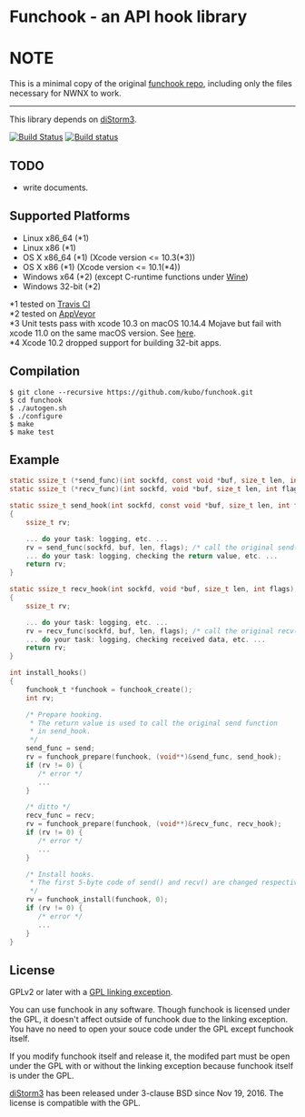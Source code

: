 Funchook - an API hook library
==============================

# NOTE
This is a minimal copy of the original [funchook repo](https://github.com/kubo/funchook), including only the files necessary for NWNX to work.

---

This library depends on [diStorm3][].

[![Build Status](https://travis-ci.org/kubo/funchook.svg?branch=master)](https://travis-ci.org/kubo/funchook) [![Build status](https://ci.appveyor.com/api/projects/status/molkbu0csbshbnmh/branch/master?svg=true)](https://ci.appveyor.com/project/kubo/funchook/branch/master)

TODO
----

* write documents.

Supported Platforms
-------------------

* Linux x86_64 (*1)
* Linux x86 (*1)
* OS X x86_64 (*1) (Xcode version <= 10.3(*3))
* OS X x86 (*1) (Xcode version <= 10.1(*4))
* Windows x64 (*2) (except C-runtime functions under [Wine][])
* Windows 32-bit (*2)

*1 tested on [Travis CI](https://travis-ci.org/kubo/funchook)  
*2 tested on [AppVeyor](https://ci.appveyor.com/project/kubo/funchook/branch/master)  
*3 Unit tests pass with xcode 10.3 on macOS 10.14.4 Mojave but fail with xcode 11.0 on the same macOS version. See [here](https://travis-ci.org/kubo/funchook/builds/601220026).  
*4 Xcode 10.2 dropped support for building 32-bit apps.

Compilation
-----------

```shell
$ git clone --recursive https://github.com/kubo/funchook.git
$ cd funchook
$ ./autogen.sh
$ ./configure
$ make
$ make test
```

Example
-------

```c
static ssize_t (*send_func)(int sockfd, const void *buf, size_t len, int flags);
static ssize_t (*recv_func)(int sockfd, void *buf, size_t len, int flags);

static ssize_t send_hook(int sockfd, const void *buf, size_t len, int flags);
{
    ssize_t rv;

    ... do your task: logging, etc. ...
    rv = send_func(sockfd, buf, len, flags); /* call the original send(). */
    ... do your task: logging, checking the return value, etc. ...
    return rv;
}

static ssize_t recv_hook(int sockfd, void *buf, size_t len, int flags);
{
    ssize_t rv;

    ... do your task: logging, etc. ...
    rv = recv_func(sockfd, buf, len, flags); /* call the original recv(). */
    ... do your task: logging, checking received data, etc. ...
    return rv;
}

int install_hooks()
{
    funchook_t *funchook = funchook_create();
    int rv;

    /* Prepare hooking.
     * The return value is used to call the original send function
     * in send_hook.
     */
    send_func = send;
    rv = funchook_prepare(funchook, (void**)&send_func, send_hook);
    if (rv != 0) {
       /* error */
       ...
    }

    /* ditto */
    recv_func = recv;
    rv = funchook_prepare(funchook, (void**)&recv_func, recv_hook);
    if (rv != 0) {
       /* error */
       ...
    }

    /* Install hooks.
     * The first 5-byte code of send() and recv() are changed respectively.
     */
    rv = funchook_install(funchook, 0);
    if (rv != 0) {
       /* error */
       ...
    }
}

```

License
-------

GPLv2 or later with a [GPL linking exception][].

You can use funchook in any software. Though funchook is licensed under
the GPL, it doesn't affect outside of funchook due to the linking exception.
You have no need to open your souce code under the GPL except funchook itself.

If you modify funchook itself and release it, the modifed part must be
open under the GPL with or without the linking exception because funchook
itself is under the GPL.

[diStorm3][] has been released under 3-clause BSD since Nov 19, 2016. The
license is compatible with the GPL.

[GPL linking exception]: https://en.wikipedia.org/wiki/GPL_linking_exception
[diStorm3]: https://github.com/gdabah/distorm/
[Wine]: https://www.winehq.org/
